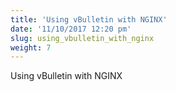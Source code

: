 ```yaml
---
title: 'Using vBulletin with NGINX'
date: '11/10/2017 12:20 pm'
slug: using_vbulletin_with_nginx
weight: 7
---
```


Using vBulletin with NGINX

